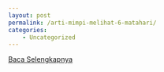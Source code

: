 ```yaml
---
layout: post
permalink: /arti-mimpi-melihat-6-matahari/
categories:
    - Uncategorized
---
```


[Baca Selengkapnya](/03)